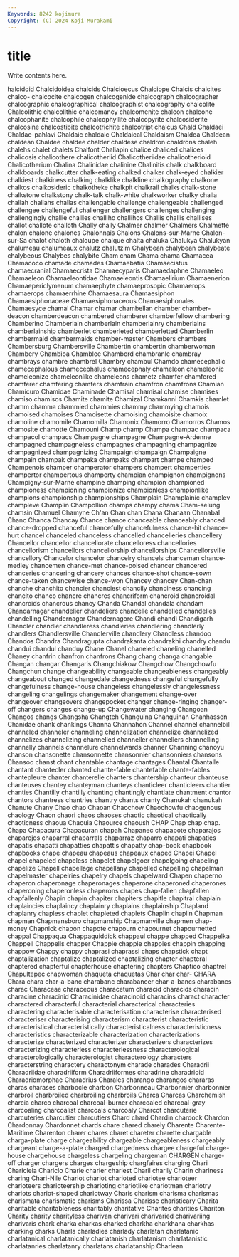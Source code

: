 ```yaml
---
Keywords: 8242 kojimura
Copyright: (C) 2024 Koji Murakami
---
```


# title

Write contents here.



halcidoid Chalcidoidea
chalcids Chalcioecus Chalciope Chalcis chalcites chalco- chalcocite chalcogen chalcogenide chalcograph
chalcographer chalcographic chalcographical chalcographist chalcography chalcolite Chalcolithic chalcolithic chalcomancy chalcomenite
chalcon chalcone chalcophanite chalcophile chalcophyllite chalcopyrite chalcosiderite chalcosine chalcostibite chalcotrichite
chalcotript chalcus Chald Chaldaei Chaldae-pahlavi Chaldaic chaldaic Chaldaical Chaldaism Chaldea
Chaldean chaldean Chaldee chaldee chalder chaldese chaldron chaldrons chaleh chalehs
chalet chalets Chalfont Chaliapin chalice chaliced chalices chalicosis chalicothere chalicotheriid
Chalicotheriidae chalicotherioid Chalicotherium Chalina Chalinidae chalinine Chalinitis chalk chalkboard chalkboards
chalkcutter chalk-eating chalked chalker chalk-eyed chalkier chalkiest chalkiness chalking chalklike
chalkline chalkography chalkone chalkos chalkosideric chalkotheke chalkpit chalkrail chalks chalk-stone
chalkstone chalkstony chalk-talk chalk-white chalkworker chalky challa challah challahs challas
challengable challenge challengeable challenged challengee challengeful challenger challengers challenges challenging
challengingly challie challies challiho challihos Challis challis challises challot challote
challoth Chally chally Chalmer chalmer Chalmers Chalmette chalon chalone chalones
Chalonnais Chalons Chalons-sur-Marne Chalon-sur-Sa chalot chaloth chaloupe chalque chalta chaluka
Chalukya Chalukyan chalumeau chalumeaux chalutz chalutzim Chalybean chalybean chalybeate chalybeous
Chalybes chalybite Cham cham Chama chama Chamacea Chamacoco chamade chamades
Chamaebatia Chamaecistus chamaecranial Chamaecrista Chamaecyparis Chamaedaphne Chamaeleo Chamaeleon Chamaeleontidae Chamaeleontis
Chamaelirium Chamaenerion Chamaepericlymenum chamaephyte chamaeprosopic Chamaerops chamaerops chamaerrhine Chamaesaura Chamaesiphon
Chamaesiphonaceae Chamaesiphonaceous Chamaesiphonales Chamaesyce chamal Chamar chamar chambellan chamber chamber-deacon
chamberdeacon chambered chamberer chamberfellow chambering Chamberino Chamberlain chamberlain chamberlainry chamberlains
chamberlainship chamberlet chamberleted chamberletted Chamberlin chambermaid chambermaids chamber-master Chambers chambers
Chambersburg Chambersville Chambertin chambertin chamberwoman Chambery Chambioa Chamblee Chambord chambranle
chambray chambrays chambre chambrel Chambry chambul Chamdo chamecephalic chamecephalous chamecephalus
chamecephaly chameleon chameleonic chameleonize chameleonlike chameleons chametz chamfer chamfered chamferer
chamfering chamfers chamfrain chamfron chamfrons Chamian Chamicuro Chamidae Chaminade Chamisal
chamisal chamise chamises chamiso chamisos Chamite chamite Chamizal Chamkanni Chamkis
chamlet chamm chamma chammied chammies chammy chammying chamois chamoised chamoises
Chamoisette chamoising chamoisite chamoix chamoline chamomile Chamomilla Chamonix Chamorro Chamorros
Chamos chamosite chamotte Chamouni Champ champ Champa champac champaca champacol
champacs Champagne champagne Champagne-Ardenne champagned champagneless champagnes champagning champagnize champagnized
champagnizing Champaign champaign Champaigne champain champak champaka champaks champart champe
champed Champenois champer champerator champers champert champerties champertor champertous champerty
champian champignon champignons Champigny-sur-Marne champine champing champion championed championess championing
championize championless championlike champions championship championships Champlain Champlainic champlev champleve
Champlin Champollion champs champy chams Cham-selung chamsin Chamuel Chamyne Ch'an
Chan chan Chana Chanaan Chanabal Chanc Chanca Chancay Chance chance
chanceable chanceably chanced chance-dropped chanceful chancefully chancefulness chance-hit chance-hurt chancel
chanceled chanceless chancelled chancelleries chancellery Chancellor chancellor chancellorate chancelloress chancellories
chancellorism chancellors chancellorship chancellorships Chancellorsville chancellory Chancelor chancelor chancelry chancels
chanceman chance-medley chancemen chance-met chance-poised chancer chancered chanceries chancering chancery
chances chance-shot chance-sown chance-taken chancewise chance-won Chancey chancey Chan-chan chanche
chanchito chancier chanciest chancily chanciness chancing chancito chanco chancre chancres
chancriform chancroid chancroidal chancroids chancrous chancy Chanda Chandal chandala chandam
Chandarnagar chandelier chandeliers chandelle chandelled chandelles chandelling Chandernagor Chandernagore Chandi
chandi Chandigarh Chandler chandler chandleress chandleries chandlering chandlerly chandlers Chandlersville
Chandlerville chandlery Chandless chandoo Chandos Chandra Chandragupta chandrakanta chandrakhi chandry
chandu chandui chandul chanduy Chane Chanel chaneled chaneling chanelled Chaney
chanfrin chanfron chanfrons Chang chang changa changable Changan changar Changaris
Changchiakow Changchow Changchowfu Changchun change changeability changeable changeableness changeably changeabout
changed changedale changedness changeful changefully changefulness change-house changeless changelessly changelessness
changeling changelings changemaker changement change-over changeover changeovers changepocket changer change-ringing
changer-off changers changes change-up Changewater changing Changoan Changos changs Changsha
Changteh Changuina Changuinan Chanhassen Chanidae chank chankings Channa Channahon Channel
channel channelbill channeled channeler channeling channelization channelize channelized channelizes channelizing
channelled channeller channellers channelling channelly channels channelure channelwards channer Channing
chanoyu chanson chansonette chansonnette chansonnier chansonniers chansons Chansoo chanst chant
chantable chantage chantages Chantal Chantalle chantant chantecler chanted chante-fable chantefable
chante-fables chantepleure chanter chanterelle chanters chantership chanteur chanteuse chanteuses chantey
chanteyman chanteys chanticleer chanticleers chantier chanties Chantilly chantilly chanting chantingly
chantlate chantment chantor chantors chantress chantries chantry chants chanty Chanukah
chanukah Chanute Chany Chao chao Chaoan Chaochow Chaochowfu chaogenous chaology
Chaon chaori chaos chaoses chaotic chaotical chaotically chaoticness chaoua Chaouia
Chaource chaoush CHAP Chap chap chap. Chapa Chapacura Chapacuran chapah
Chapanec chapapote chaparajos chaparejos chaparral chaparrals chaparraz chaparro chapati chapaties
chapatis chapatti chapatties chapattis chapatty chap-book chapbook chapbooks chape chapeau
chapeaus chapeaux chaped Chapei Chapel chapel chapeled chapeless chapelet chapelgoer
chapelgoing chapeling chapelize Chapell chapellage chapellany chapelled chapelling chapelman chapelmaster
chapelries chapelry chapels chapelward Chapen chaperno chaperon chaperonage chaperonages chaperone
chaperoned chaperones chaperoning chaperonless chaperons chapes chap-fallen chapfallen chapfallenly Chapin
chapin chapiter chapiters chapitle chapitral chaplain chaplaincies chaplaincy chaplainry chaplains
chaplainship Chapland chaplanry chapless chaplet chapleted chaplets Chaplin chaplin Chapman
chapman Chapmansboro chapmanship Chapmanville chapmen chap-money Chapnick chapon chapote chapourn
chapournet chapournetted chappal Chappaqua Chappaquiddick chappaul chappe chapped Chappelka Chappell
Chappells chapper Chappie chappie chappies chappin chapping chappow Chappy chappy
chaprasi chaprassi chaps chapstick chapt chaptalization chaptalize chaptalized chaptalizing chapter
chapteral chaptered chapterful chapterhouse chaptering chapters Chaptico chaptrel Chapultepec chapwoman
chaqueta chaquetas Char char char- CHARA Chara chara char-a-banc charabanc
charabancer char-a-bancs charabancs charac Characeae characeous characetum characid characids characin
characine characinid Characinidae characinoid characins charact character charactered characterful characterial
characterical characteries charactering characterisable characterisation characterise characterised characteriser characterising characterism
characterist characteristic characteristical characteristically characteristicalness characteristicness characteristics characterizable characterization characterizations
characterize characterized characterizer characterizers characterizes characterizing characterless characterlessness characterological characterologically
characterologist characterology characters characterstring charactery charactonym charade charades Charadrii Charadriidae
charadriiform Charadriiformes charadrine charadrioid Charadriomorphae Charadrius Charales charango charangos chararas
charas charases charbocle charbon Charbonneau Charbonnier charbonnier charbroil charbroiled charbroiling
charbroils Charca Charcas Charchemish charcia charco charcoal charcoal-burner charcoaled charcoal-gray
charcoaling charcoalist charcoals charcoaly Charcot charcuterie charcuteries charcutier charcutiers Chard
chard Chardin chardock Chardon Chardonnay Chardonnet chards chare chared charely
Charente Charente-Maritime Charenton charer chares charet chareter charette chargable charga-plate
charge chargeability chargeable chargeableness chargeably chargeant charge-a-plate charged chargedness chargee
chargeful charge-house chargehouse chargeless chargeling chargeman CHARGEN charge-off charger chargers
charges chargeship chargfaires charging Chari Charicleia Chariclo Charie charier chariest
Charil charily Charin chariness charing Chari-Nile Chariot chariot charioted chariotee
charioteer charioteers charioteership charioting chariotlike chariotman chariotry chariots chariot-shaped chariotway
Charis charism charisma charismas charismata charismatic charisms Charissa Charisse charisticary
Charita charitable charitableness charitably charitative Charites charities Chariton Charity charity
charityless charivan charivari charivaried charivariing charivaris chark charka charkas charked
charkha charkhana charkhas charking charks Charla charladies charlady charlatan charlatanic
charlatanical charlatanically charlatanish charlatanism charlatanistic charlatanries charlatanry charlatans charlatanship Charlean
